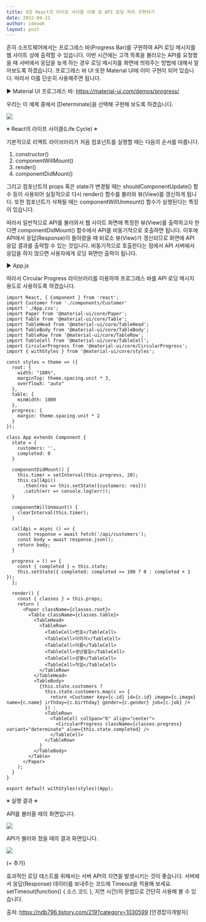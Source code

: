 ```yaml
---
title: 9강 React의 라이프 사이클 이해 및 API 로딩 처리 구현하기
date: 2022-04-21
author: ideook
layout: post
---
```


흔히 소프트웨어에서는 프로그레스 바(Progress Bar)를 구현하여 API 로딩 메시지를 웹 사이트 상에 출력할 수 있습니다. 이번 시간에는 고객 목록을 불러오는 API를 요청했을 때 서버에서 응답을 늦게 하는 경우 로딩 메시지를 화면에 띄워주는 방법에 대해서 알아보도록 하겠습니다. 프로그레스 바 UI 또한 Material UI에 이미 구현이 되어 있습니다. 따라서 이를 단순히 사용해주면 됩니다.

▶ Material UI 프로그레스 바: <https://material-ui.com/demos/progress/>

우리는 이 예제 중에서 [Determinate]을 선택해 구현해 보도록 하겠습니다.

![](../../images/2022-04-21-11-36-22.png)

※ React의 라이프 사이클(Life Cycle) ※

기본적으로 리액트 라이브러리가 처음 컴포넌트를 실행할 때는 다음의 순서를 따릅니다.

1. constructor()
2. componentWillMount()
3. render()
4. componentDidMount()

그리고 컴포넌트의 props 혹은 state가 변경될 때는 shouldComponentUpdate() 함수 등이 사용되어 실질적으로 다시 render() 함수를 불러와 뷰(View)를 갱신하게 됩니다. 또한 컴포넌트가 삭제될 때는 componentWillUnmount() 함수가 실행된다는 특징이 있습니다.

따라서 일반적으로 API를 불러와서 웹 사이트 화면에 특정한 뷰(View)를 출력하고자 한다면 componentDidMount() 함수에서 API를 비동기적으로 호출하면 됩니다. 이후에 API에서 응답(Response)이 돌아왔을 때 비로소 뷰(View)가 갱신되므로 화면에 API 응답 결과를 출력할 수 있는 것입니다. 비동기적으로 호출한다는 점에서 API 서버에서 응답을 하지 않으면 사용자에게 로딩 화면만 출력이 됩니다.

▶ App.js

따라서 Circular Progress 라이브러리를 이용하여 프로그레스 바를 API 로딩 메시지 용도로 사용하도록 하겠습니다.

```
import React, { Component } from 'react';
import Customer from './components/Customer'
import './App.css';
import Paper from '@material-ui/core/Paper';
import Table from '@material-ui/core/Table';
import TableHead from '@material-ui/core/TableHead';
import TableBody from '@material-ui/core/TableBody';
import TableRow from '@material-ui/core/TableRow';
import TableCell from '@material-ui/core/TableCell';
import CircularProgress from '@material-ui/core/CircularProgress';
import { withStyles } from '@material-ui/core/styles';

const styles = theme => ({
  root: {
    width: "100%",
    marginTop: theme.spacing.unit * 3,
    overflowX: "auto"
  },
  table: {
    minWidth: 1080
  },
  progress: {
    margin: theme.spacing.unit * 2
  }
});

class App extends Component {
  state = {
    customers: '',
    completed: 0
  }

  componentDidMount() {
    this.timer = setInterval(this.progress, 20);
    this.callApi()
      .then(res => this.setState({customers: res}))
      .catch(err => console.log(err));
  }

  componentWillUnmount() {
    clearInterval(this.timer);
  }

  callApi = async () => {
    const response = await fetch('/api/customers');
    const body = await response.json();
    return body;
  }

  progress = () => {
    const { completed } = this.state;
    this.setState({ completed: completed >= 100 ? 0 : completed + 1 });
  };

  render() {
    const { classes } = this.props;
    return (
      <Paper className={classes.root}>
        <Table className={classes.table}>
          <TableHead>
            <TableRow>
              <TableCell>번호</TableCell>
              <TableCell>이미지</TableCell>
              <TableCell>이름</TableCell>
              <TableCell>생년월일</TableCell>
              <TableCell>성별</TableCell>
              <TableCell>직업</TableCell>
            </TableRow>
          </TableHead>
          <TableBody>
            {this.state.customers ?
              this.state.customers.map(c => {
                return <Customer key={c.id} id={c.id} image={c.image} name={c.name} irthday={c.birthday} gender={c.gender} job={c.job} />
              }) :
              <TableRow>
                <TableCell colSpan="6" align="center">
                  <CircularProgress className={classes.progress} variant="determinate" alue={this.state.completed} />
                </TableCell>
              </TableRow>
            }
          </TableBody>
        </Table>
      </Paper>
    );
  }
}

export default withStyles(styles)(App);
```

※ 실행 결과 ※

API를 불러올 때의 화면입니다.

![](../../images/2022-04-21-11-36-54.png)

API가 불러와 졌을 때의 결과 화면입니다.

![](../../images/2022-04-21-11-36-57.png)

(+ 추가)

효과적인 로딩 테스트를 위해서는 서버 API의 지연을 발생시키는 것이 좋습니다. 서버에서 응답(Response) 데이터를 보내주는 코드에 Timeout을 적용해 보세요. setTimeout(function() { 소스 코드 }, 지연 시간)의 문법으로 간단히 사용해 볼 수 있습니다.

출처: https://ndb796.tistory.com/219?category=1030599 [안경잡이개발자]
